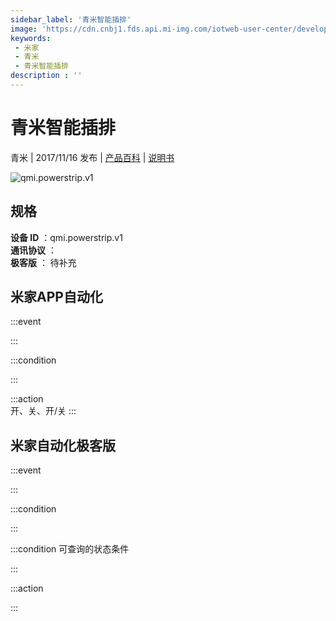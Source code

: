```yaml
---
sidebar_label: '青米智能插排'
image: 'https://cdn.cnbj1.fds.api.mi-img.com/iotweb-user-center/developer_1679047510690SDn52fhl.png?GalaxyAccessKeyId=AKVGLQWBOVIRQ3XLEW&Expires=9223372036854775807&Signature=IvS4XrCyunxkY13+BVAutt3DvcU='
keywords: 
 - 米家
 - 青米
 - 青米智能插排
description : ''
---
```

# 青米智能插排

青米 | 2017/11/16 发布 | [产品百科](https://home.mi.com/webapp/content/baike/product/index.html?model=qmi.powerstrip.v1/) | [说明书](https://home.mi.com/views/introduction.html?model=qmi.powerstrip.v1&region=cn)

![qmi.powerstrip.v1](https://cdn.cnbj1.fds.api.mi-img.com/iotweb-user-center/developer_1679047510690SDn52fhl.png?GalaxyAccessKeyId=AKVGLQWBOVIRQ3XLEW&Expires=9223372036854775807&Signature=IvS4XrCyunxkY13+BVAutt3DvcU=)

## 规格  
> 
**设备 ID** ：qmi.powerstrip.v1  
**通讯协议** ：  
**极客版**  ： 待补充 


## 米家APP自动化  

:::event  

:::

:::condition  

:::

:::action   
开、关、开/关
:::

## 米家自动化极客版  

:::event  

:::

:::condition  

:::

:::condition 可查询的状态条件  

:::

:::action  

:::

        

